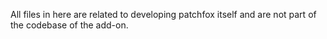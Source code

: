 All files in here are related to developing patchfox itself and are not part of the codebase of the add-on.